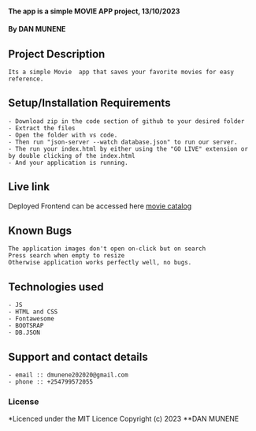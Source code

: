 #### The app is a simple MOVIE APP project, 13/10/2023
#### **By DAN MUNENE**
## Project Description
    Its a simple Movie  app that saves your favorite movies for easy reference.
## Setup/Installation Requirements
    - Download zip in the code section of github to your desired folder
    - Extract the files
    - Open the folder with vs code.
    - Then run "json-server --watch database.json" to run our server.
    - The run your index.html by either using the "GO LIVE" extension or by double clicking of the index.html
    - And your application is running.
       
## Live link
Deployed Frontend can be accessed here [movie catalog](https://muthomi254.github.io/movie-project/)   


## Known Bugs
    The application images don't open on-click but on search 
    Press search when empty to resize
    Otherwise application works perfectly well, no bugs.


## Technologies used
    - JS
    - HTML and CSS
    - Fontawesome
    - BOOTSRAP
    - DB.JSON

## Support and contact details
    - email :: dmunene202020@gmail.com
    - phone :: +254799572055

### License
*Licenced under the MIT Licence
Copyright (c) 2023 **DAN MUNENE